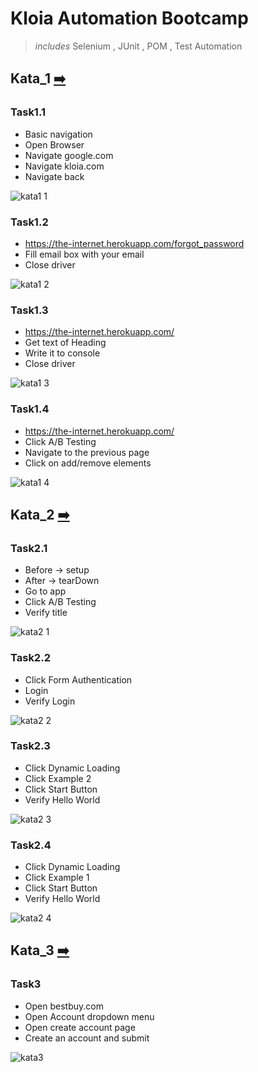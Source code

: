 # Kloia Automation Bootcamp
> *includes* Selenium , JUnit , POM , Test Automation


## Kata_1 [➡️](src/test/java/bootcamp/kata_1)

 ### Task1.1
   - Basic navigation
   - Open Browser
   - Navigate google.com
   - Navigate kloia.com
   - Navigate back
   
   ![kata1 1](https://user-images.githubusercontent.com/88919177/145372915-0f9a243a-0b13-4597-86f7-957ab3924c47.gif)


 ### Task1.2
   - https://the-internet.herokuapp.com/forgot_password
   - Fill email box with your email
   - Close driver
    
   ![kata1 2](https://user-images.githubusercontent.com/88919177/145372963-7c71bcac-5213-47e2-8053-64bfab8e2bb3.gif)


 ### Task1.3
   - https://the-internet.herokuapp.com/
   - Get text of Heading
   - Write it to console
   - Close driver
   
   ![kata1 3](https://user-images.githubusercontent.com/88919177/145373227-96beca72-ffbd-40c7-9c5c-c2a2e59d5235.gif)


 ### Task1.4
  - https://the-internet.herokuapp.com/
  - Click A/B Testing
  - Navigate to the previous page
  - Click on add/remove elements
  
  ![kata1 4](https://user-images.githubusercontent.com/88919177/145373265-031cff08-7f9d-4651-b81a-983246230e43.gif)

## Kata_2 [➡️](src/test/java/bootcamp/kata_2)

 ### Task2.1
  - Before -> setup
  - After -> tearDown
  - Go to app
  - Click A/B Testing
  - Verify title
  
  ![kata2 1](https://user-images.githubusercontent.com/88919177/145373330-50dacd14-f545-468f-9aab-5dc46e7aedf5.gif)


 ### Task2.2
  - Click Form Authentication
  - Login
  - Verify Login
  
  ![kata2 2](https://user-images.githubusercontent.com/88919177/145373347-38132864-de0a-4d17-9d1f-f906131ecb4b.gif)


 ### Task2.3
  - Click Dynamic Loading
  - Click Example 2
  - Click Start Button
  - Verify Hello World
  
  ![kata2 3](https://user-images.githubusercontent.com/88919177/145373378-1233b7b3-6aea-46d6-bb70-38a56c1d2f14.gif)


 ### Task2.4
  - Click Dynamic Loading
  - Click Example 1
  - Click Start Button
  - Verify Hello World
  
  ![kata2 4](https://user-images.githubusercontent.com/88919177/145373398-cbdb3437-95db-406d-8601-2a35e7fa6147.gif)


## Kata_3 [➡️](src/test/java/bootcamp/kata_3)

 ### Task3
  - Open bestbuy.com
  - Open Account dropdown menu
  - Open create account page
  - Create an account and submit
  
  ![kata3](https://user-images.githubusercontent.com/88919177/145373438-2a5fc5a2-257d-42b1-af0c-e02a9cadbcad.gif)



